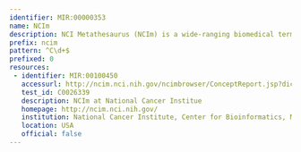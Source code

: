 ```yaml
---
identifier: MIR:00000353
name: NCIm
description: NCI Metathesaurus (NCIm) is a wide-ranging biomedical terminology database that covers most terminologies used by NCI for clinical care, translational and basic research, and public information and administrative activities. It integrates terms and definitions from different terminologies, including NCI Thesaurus, however the representation is not identical.
prefix: ncim
pattern: ^C\d+$
prefixed: 0
resources:
 - identifier: MIR:00100450
   accessurl: http://ncim.nci.nih.gov/ncimbrowser/ConceptReport.jsp?dictionary=NCI%20MetaThesaurus&code=${id}
   test_id: C0026339
   description: NCIm at National Cancer Institue
   homepage: http://ncim.nci.nih.gov/
   institution: National Cancer Institute, Center for Bioinformatics, Maryland
   location: USA
   official: false
---
```

